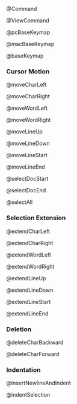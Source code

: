 @Command

@ViewCommand

@pcBaseKeymap

@macBaseKeymap

@baseKeymap

### Cursor Motion

@moveCharLeft

@moveCharRight

@moveWordLeft

@moveWordRight

@moveLineUp

@moveLineDown

@moveLineStart

@moveLineEnd

@selectDocStart

@selectDocEnd

@selectAll

### Selection Extension

@extendCharLeft

@extendCharRight

@extendWordLeft

@extendWordRight

@extendLineUp

@extendLineDown

@extendLineStart

@extendLineEnd

### Deletion

@deleteCharBackward

@deleteCharForward

### Indentation

@insertNewlineAndIndent

@indentSelection
